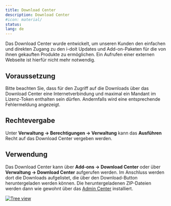 ```yaml
---
title: Download Center
description: Download Center
#icon: material/
status:
lang: de
---
```


Das Download Center wurde entwickelt, um unseren Kunden den einfachen und direkten Zugang zu den i-doit Updates und Add-on-Paketen für die von ihnen gekauften Produkte zu ermöglichen. Ein Aufrufen einer externen Webseite ist hierfür nicht mehr notwendig.

## Voraussetzung

Bitte beachten Sie, dass für den Zugriff auf die Downloads über das Download Center eine Internetverbindung und maximal ein Mandant im Lizenz-Token enthalten sein dürfen. Andernfalls wird eine entsprechende Fehlermeldung angezeigt.

## Rechtevergabe

Unter **Verwaltung → Berechtigungen → Verwaltung** kann das **Ausführen** Recht auf das Download Center vergeben werden.

## Verwendung

Das Download Center kann über **Add-ons → Download Center** oder über **Verwaltung → Download Center** aufgerufen werden. Im Anschluss werden dort die Downloads aufgelistet, die über den Download-Button heruntergeladen werden können. Die heruntergeladenen ZIP-Dateien werden dann wie gewohnt über das [Admin Center](../admin-center.md) installiert.

[![Tree view](../../assets/images/de/administration/verwaltung/download-center/1-dc.png)](../../assets/images/de/administration/verwaltung/download-center/1-dc.png)
